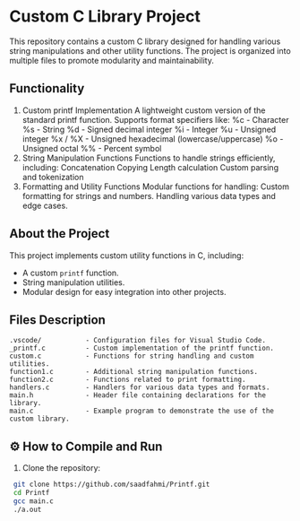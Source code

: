 # Custom C Library Project

This repository contains a custom C library designed for handling various string manipulations and other utility functions. The project is organized into multiple files to promote modularity and maintainability.

## Functionality

1. Custom printf Implementation
  A lightweight custom version of the standard printf function.
  Supports format specifiers like:
  %c - Character
  %s - String
  %d - Signed decimal integer
  %i - Integer
  %u - Unsigned integer
  %x / %X - Unsigned hexadecimal (lowercase/uppercase)
  %o - Unsigned octal
  %% - Percent symbol
2. String Manipulation Functions
  Functions to handle strings efficiently, including:
  Concatenation
  Copying
  Length calculation
  Custom parsing and tokenization
3. Formatting and Utility Functions
  Modular functions for handling:
  Custom formatting for strings and numbers.
  Handling various data types and edge cases.

## About the Project

This project implements custom utility functions in C, including:
- A custom `printf` function.
- String manipulation utilities.
- Modular design for easy integration into other projects.

## Files Description

```plaintext
.vscode/           - Configuration files for Visual Studio Code.
_printf.c          - Custom implementation of the printf function.
custom.c           - Functions for string handling and custom utilities.
function1.c        - Additional string manipulation functions.
function2.c        - Functions related to print formatting.
handlers.c         - Handlers for various data types and formats.
main.h             - Header file containing declarations for the library.
main.c             - Example program to demonstrate the use of the custom library.
```
## ⚙️ How to Compile and Run
1. Clone the repository:
  ```bash
   git clone https://github.com/saadfahmi/Printf.git
   cd Printf
   gcc main.c
   ./a.out
